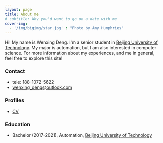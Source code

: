 ```yaml
---
layout: page
title: About me
# subtitle: Why you'd want to go on a date with me
cover-img:
  - '/img/bigimg/star.jpg' : "Photo by Amy Humphries"
---
```


Hi! My name is Wenxing Deng. I'm a senior student in [Beijing University of Technology](http://english.bjut.edu.cn/). My major is automation, but I am also interested in computer science. For more information about my experiences, and me in general, feel free to explore this site! 

### <i class="fa fa-envelope-square" aria-hidden="true"></i> Contact
* tele: 188-1072-5622
* [wenxing_deng@outlook.com](mailto:wenxing_deng@outlook.com)

### <i class="fa fa-clone" aria-hidden="true"></i> Profiles
* [CV](/assets/img/page.JPG)

### <i class="fa fa-graduation-cap" aria-hidden="true"></i> Education
* Bachelor (2017-2021), Automation, [Beijing University of Technology](http://english.bjut.edu.cn/)

